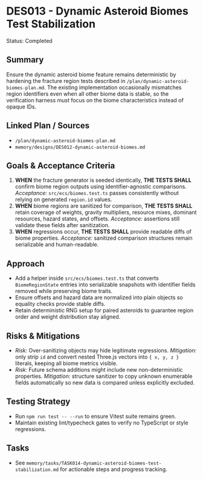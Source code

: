 # DES013 - Dynamic Asteroid Biomes Test Stabilization

Status: Completed

## Summary

Ensure the dynamic asteroid biome feature remains deterministic by hardening the fracture region tests described in `/plan/dynamic-asteroid-biomes-plan.md`. The existing implementation occasionally mismatches region identifiers even when all other biome data is stable, so the verification harness must focus on the biome characteristics instead of opaque IDs.

## Linked Plan / Sources

- `/plan/dynamic-asteroid-biomes-plan.md`
- `memory/designs/DES012-dynamic-asteroid-biomes.md`

## Goals & Acceptance Criteria

1. **WHEN** the fracture generator is seeded identically, **THE TESTS SHALL** confirm biome region outputs using identifier-agnostic comparisons. *Acceptance:* `src/ecs/biomes.test.ts` passes consistently without relying on generated `region.id` values.
2. **WHEN** biome regions are sanitized for comparison, **THE TESTS SHALL** retain coverage of weights, gravity multipliers, resource mixes, dominant resources, hazard states, and offsets. *Acceptance:* assertions still validate these fields after sanitization.
3. **WHEN** regressions occur, **THE TESTS SHALL** provide readable diffs of biome properties. *Acceptance:* sanitized comparison structures remain serializable and human-readable.

## Approach

- Add a helper inside `src/ecs/biomes.test.ts` that converts `BiomeRegionState` entries into serializable snapshots with identifier fields removed while preserving biome traits.
- Ensure offsets and hazard data are normalized into plain objects so equality checks provide stable diffs.
- Retain deterministic RNG setup for paired asteroids to guarantee region order and weight distribution stay aligned.

## Risks & Mitigations

- *Risk:* Over-sanitizing objects may hide legitimate regressions. *Mitigation:* only strip `id` and convert nested Three.js vectors into `{ x, y, z }` literals, keeping all biome metrics visible.
- *Risk:* Future schema additions might include new non-deterministic properties. *Mitigation:* structure sanitizer to copy unknown enumerable fields automatically so new data is compared unless explicitly excluded.

## Testing Strategy

- Run `npm run test -- --run` to ensure Vitest suite remains green.
- Maintain existing lint/typecheck gates to verify no TypeScript or style regressions.

## Tasks

- See `memory/tasks/TASK014-dynamic-asteroid-biomes-test-stabilization.md` for actionable steps and progress tracking.
